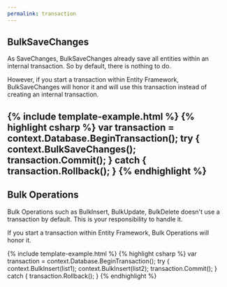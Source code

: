```yaml
---
permalink: transaction
---
```


## BulkSaveChanges
As SaveChanges, BulkSaveChanges already save all entities within an internal transaction. So by default, there is nothing to do.

However, if you start a transaction within Entity Framework, BulkSaveChanges will honor it and will use this transaction instead of creating an internal transaction.

{% include template-example.html %} 
{% highlight csharp %}
var transaction = context.Database.BeginTransaction();
try
{
	context.BulkSaveChanges();
	transaction.Commit();
}
catch
{
	transaction.Rollback();
}
{% endhighlight %}
---

## Bulk Operations
Bulk Operations such as BulkInsert, BulkUpdate, BulkDelete doesn't use a transaction by default. This is your responsibility to handle it.

If you start a transaction within Entity Framework, Bulk Operations will honor it.

{% include template-example.html %} 
{% highlight csharp %}
var transaction = context.Database.BeginTransaction();
try
{
	context.BulkInsert(list1);
	context.BulkInsert(list2);
	transaction.Commit();
}
catch
{
	transaction.Rollback();
}
{% endhighlight %}
